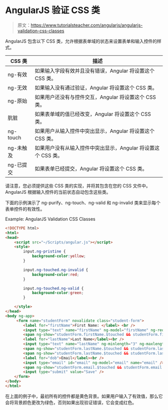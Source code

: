 # AngularJS 验证 CSS 类

> 原文：<https://www.tutorialsteacher.com/angularjs/angularjs-validation-css-classes>

AngularJS 包含以下 CSS 类，允许根据表单域的状态来设置表单和输入控件的样式。

| CSS 类 | 描述 |
| --- | --- |
| ng-有效 | 如果输入字段有效并且没有错误，Angular 将设置这个 CSS 类。 |
| ng-无效 | 如果输入没有通过验证，Angular 将设置这个 CSS 类。 |
| ng-原始 | 如果用户还没有与控件交互，Angular 将设置这个 CSS 类。 |
| 肮脏 | 如果表单域的值已经改变，Angular 将设置这个 CSS 类。 |
| ng-touch | 如果用户从输入控件中突出显示，Angular 将设置这个 CSS 类。 |
| ng-未触及 | 如果用户没有从输入控件中突出显示，Angular 将设置这个 CSS 类。 |
| ng-已提交 | 如果表单已经提交，Angular 将设置这个 CSS 类。 |

请注意，您必须提供这些 CSS 类的实现，并将其包含在您的 CSS 文件中。AngularJS 根据输入控件的当前状态自动包含这些类。

下面的示例演示了 ng-purify、ng-touch、ng-valid 和 ng-invalid 类来显示每个表单控件的有效性。

Example: AngularJS Validation CSS Classes

```html
<!DOCTYPE html>
<html>
<head>
    <script src="~/Scripts/angular.js"></script>
    <style>
        input.ng-pristine {
            background-color:yellow;
        }

        input.ng-touched.ng-invalid {
            background-color:red;
        }

        input.ng-touched.ng-valid {
            background-color:green;
        }

    </style>
</head>
<body ng-app>
     <form name="studentForm" novalidate class="student-form">
        <label for="firstName">First Name: </label> <br />
        <input type="text" name="firstName" ng-model="firstName" ng-required="true" /> 
        <span ng-show="studentForm.firstName.$touched && studentForm.firstName.$error.required">First name is required.</span><br /><br />
        <label for="lastName">Last Name</label><br />
        <input type="text" name="lastName" ng-minlength="3" ng-maxlength="10" ng-model="lastName" />
        <span ng-show="studentForm.lastName.$touched && studentForm.lastName.$error.minlength">min 3 chars.</span>
        <span ng-show="studentForm.lastName.$touched && studentForm.lastName.$error.maxlength">Max 10 chars.</span><br /><br />
        <label for="dob">Email</label><br />
        <input type="email" id="email" ng-model="email" name="email" />
        <span ng-show="studentForm.email.$touched && studentForm.email.$error.email">Please enter valid email id.</span><br /><br />
        <input type="submit" value="Save" />
    </form>
</body>
</html>
```

在上面的例子中，最初所有的控件都是黄色背景。如果用户输入了有效值，那么它会将背景颜色更改为绿色，否则如果出现验证错误，它会变成红色。